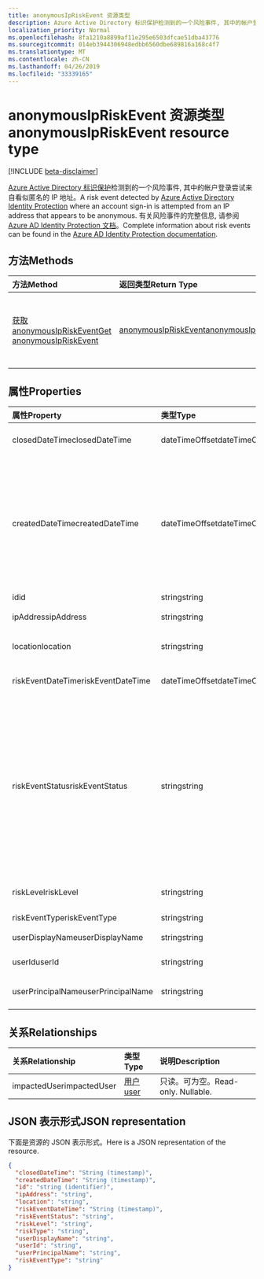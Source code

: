 ```yaml
---
title: anonymousIpRiskEvent 资源类型
description: Azure Active Directory 标识保护检测到的一个风险事件, 其中的帐户登录尝试来自看似匿名的 IP 地址。 有关风险事件的完整信息, 请参阅 Azure AD Identity Protection 文档。
localization_priority: Normal
ms.openlocfilehash: 8fa1210a8899af11e295e6503dfcae51dba43776
ms.sourcegitcommit: 014eb3944306948edbb6560dbe689816a168c4f7
ms.translationtype: MT
ms.contentlocale: zh-CN
ms.lasthandoff: 04/26/2019
ms.locfileid: "33339165"
---
```

# <a name="anonymousipriskevent-resource-type"></a><span data-ttu-id="30a1c-104">anonymousIpRiskEvent 资源类型</span><span class="sxs-lookup"><span data-stu-id="30a1c-104">anonymousIpRiskEvent resource type</span></span>

[!INCLUDE [beta-disclaimer](../../includes/beta-disclaimer.md)]

<span data-ttu-id="30a1c-105">[Azure Active Directory 标识保护](https://azure.microsoft.com/en-us/documentation/articles/active-directory-identityprotection/)检测到的一个风险事件, 其中的帐户登录尝试来自看似匿名的 IP 地址。</span><span class="sxs-lookup"><span data-stu-id="30a1c-105">A risk event detected by [Azure Active Directory Identity Protection](https://azure.microsoft.com/en-us/documentation/articles/active-directory-identityprotection/) where an account sign-in is attempted from an IP address that appears to be anonymous.</span></span> <span data-ttu-id="30a1c-106">有关风险事件的完整信息, 请参阅[Azure AD Identity Protection 文档](https://azure.microsoft.com/en-us/documentation/articles/active-directory-identityprotection-risk-events-types/)。</span><span class="sxs-lookup"><span data-stu-id="30a1c-106">Complete information about risk events can be found in the [Azure AD Identity Protection documentation](https://azure.microsoft.com/en-us/documentation/articles/active-directory-identityprotection-risk-events-types/).</span></span>


## <a name="methods"></a><span data-ttu-id="30a1c-107">方法</span><span class="sxs-lookup"><span data-stu-id="30a1c-107">Methods</span></span>

| <span data-ttu-id="30a1c-108">方法</span><span class="sxs-lookup"><span data-stu-id="30a1c-108">Method</span></span>           | <span data-ttu-id="30a1c-109">返回类型</span><span class="sxs-lookup"><span data-stu-id="30a1c-109">Return Type</span></span>    |<span data-ttu-id="30a1c-110">说明</span><span class="sxs-lookup"><span data-stu-id="30a1c-110">Description</span></span>|
|:---------------|:--------|:----------|
|[<span data-ttu-id="30a1c-111">获取 anonymousIpRiskEvent</span><span class="sxs-lookup"><span data-stu-id="30a1c-111">Get anonymousIpRiskEvent</span></span>](../api/anonymousipriskevent-get.md) | [<span data-ttu-id="30a1c-112">anonymousIpRiskEvent</span><span class="sxs-lookup"><span data-stu-id="30a1c-112">anonymousIpRiskEvent</span></span>](anonymousipriskevent.md) |<span data-ttu-id="30a1c-113">读取 anonymousIpRiskEvent 对象的属性和关系。</span><span class="sxs-lookup"><span data-stu-id="30a1c-113">Read properties and relationships of anonymousIpRiskEvent object.</span></span>|

## <a name="properties"></a><span data-ttu-id="30a1c-114">属性</span><span class="sxs-lookup"><span data-stu-id="30a1c-114">Properties</span></span>
| <span data-ttu-id="30a1c-115">属性</span><span class="sxs-lookup"><span data-stu-id="30a1c-115">Property</span></span>     | <span data-ttu-id="30a1c-116">类型</span><span class="sxs-lookup"><span data-stu-id="30a1c-116">Type</span></span>   |<span data-ttu-id="30a1c-117">说明</span><span class="sxs-lookup"><span data-stu-id="30a1c-117">Description</span></span>|
|:---------------|:--------|:----------|
|<span data-ttu-id="30a1c-118">closedDateTime</span><span class="sxs-lookup"><span data-stu-id="30a1c-118">closedDateTime</span></span>|<span data-ttu-id="30a1c-119">dateTimeOffset</span><span class="sxs-lookup"><span data-stu-id="30a1c-119">dateTimeOffset</span></span>| <span data-ttu-id="30a1c-120">风险事件关闭的日期和时间</span><span class="sxs-lookup"><span data-stu-id="30a1c-120">The date and time that the risk event was closed</span></span>|
|<span data-ttu-id="30a1c-121">createdDateTime</span><span class="sxs-lookup"><span data-stu-id="30a1c-121">createdDateTime</span></span>|<span data-ttu-id="30a1c-122">dateTimeOffset</span><span class="sxs-lookup"><span data-stu-id="30a1c-122">dateTimeOffset</span></span>| <span data-ttu-id="30a1c-123">风险事件的创建日期和时间。</span><span class="sxs-lookup"><span data-stu-id="30a1c-123">The date and time that the risk event was created.</span></span> <span data-ttu-id="30a1c-124">此值始终大于或等于风险事件本身的日期时间。</span><span class="sxs-lookup"><span data-stu-id="30a1c-124">This is always greater than or equal to the datetime of the risk event itself.</span></span> <span data-ttu-id="30a1c-125">这是查询风险事件时用作筛选器的正确属性。</span><span class="sxs-lookup"><span data-stu-id="30a1c-125">This is the correct property to use as a filter when querying risk events.</span></span>|
|<span data-ttu-id="30a1c-126">id</span><span class="sxs-lookup"><span data-stu-id="30a1c-126">id</span></span>|<span data-ttu-id="30a1c-127">string</span><span class="sxs-lookup"><span data-stu-id="30a1c-127">string</span></span>| <span data-ttu-id="30a1c-128">只读</span><span class="sxs-lookup"><span data-stu-id="30a1c-128">Read-only</span></span>|
|<span data-ttu-id="30a1c-129">ipAddress</span><span class="sxs-lookup"><span data-stu-id="30a1c-129">ipAddress</span></span>|<span data-ttu-id="30a1c-130">string</span><span class="sxs-lookup"><span data-stu-id="30a1c-130">string</span></span>| <span data-ttu-id="30a1c-131">登录的 IP 地址</span><span class="sxs-lookup"><span data-stu-id="30a1c-131">The IP address of the sign-in</span></span>|
|<span data-ttu-id="30a1c-132">location</span><span class="sxs-lookup"><span data-stu-id="30a1c-132">location</span></span>|<span data-ttu-id="30a1c-133">string</span><span class="sxs-lookup"><span data-stu-id="30a1c-133">string</span></span>| <span data-ttu-id="30a1c-134">连接到登录 IP 地址的位置</span><span class="sxs-lookup"><span data-stu-id="30a1c-134">The location attached to the IP address of the sign-in</span></span>|
|<span data-ttu-id="30a1c-135">riskEventDateTime</span><span class="sxs-lookup"><span data-stu-id="30a1c-135">riskEventDateTime</span></span>|<span data-ttu-id="30a1c-136">dateTimeOffset</span><span class="sxs-lookup"><span data-stu-id="30a1c-136">dateTimeOffset</span></span>| <span data-ttu-id="30a1c-137">风险事件发生的日期和时间</span><span class="sxs-lookup"><span data-stu-id="30a1c-137">The date and time when the risk event occurred</span></span>|
|<span data-ttu-id="30a1c-138">riskEventStatus</span><span class="sxs-lookup"><span data-stu-id="30a1c-138">riskEventStatus</span></span>|<span data-ttu-id="30a1c-139">string</span><span class="sxs-lookup"><span data-stu-id="30a1c-139">string</span></span>| <span data-ttu-id="30a1c-140">可取值为：`active`、`remediated`、`dismissedAsFixed`、`dismissedAsFalsePositive`、`dismissedAsIgnore`、`loginBlocked`、`closedMfaAuto`、`closedMultipleReasons`。</span><span class="sxs-lookup"><span data-stu-id="30a1c-140">Possible values are: `active`, `remediated`, `dismissedAsFixed`, `dismissedAsFalsePositive`, `dismissedAsIgnore`, `loginBlocked`, `closedMfaAuto`, `closedMultipleReasons`.</span></span>|
|<span data-ttu-id="30a1c-141">riskLevel</span><span class="sxs-lookup"><span data-stu-id="30a1c-141">riskLevel</span></span>|<span data-ttu-id="30a1c-142">string</span><span class="sxs-lookup"><span data-stu-id="30a1c-142">string</span></span>| <span data-ttu-id="30a1c-143">可取值为：`low`、`medium`、`high`。</span><span class="sxs-lookup"><span data-stu-id="30a1c-143">Possible values are: `low`, `medium`, `high`.</span></span>|
|<span data-ttu-id="30a1c-144">riskEventType</span><span class="sxs-lookup"><span data-stu-id="30a1c-144">riskEventType</span></span>|<span data-ttu-id="30a1c-145">string</span><span class="sxs-lookup"><span data-stu-id="30a1c-145">string</span></span>| <span data-ttu-id="30a1c-146">风险的类型</span><span class="sxs-lookup"><span data-stu-id="30a1c-146">The type of risk</span></span>|
|<span data-ttu-id="30a1c-147">userDisplayName</span><span class="sxs-lookup"><span data-stu-id="30a1c-147">userDisplayName</span></span>|<span data-ttu-id="30a1c-148">string</span><span class="sxs-lookup"><span data-stu-id="30a1c-148">string</span></span>| <span data-ttu-id="30a1c-149">具有风险的用户的名称</span><span class="sxs-lookup"><span data-stu-id="30a1c-149">The name of the user at risk</span></span>|
|<span data-ttu-id="30a1c-150">userId</span><span class="sxs-lookup"><span data-stu-id="30a1c-150">userId</span></span>|<span data-ttu-id="30a1c-151">string</span><span class="sxs-lookup"><span data-stu-id="30a1c-151">string</span></span>| <span data-ttu-id="30a1c-152">用户面临风险的 id</span><span class="sxs-lookup"><span data-stu-id="30a1c-152">The id of the user at risk</span></span>|
|<span data-ttu-id="30a1c-153">userPrincipalName</span><span class="sxs-lookup"><span data-stu-id="30a1c-153">userPrincipalName</span></span>|<span data-ttu-id="30a1c-154">string</span><span class="sxs-lookup"><span data-stu-id="30a1c-154">string</span></span>| <span data-ttu-id="30a1c-155">用户面临风险的用户主体名称</span><span class="sxs-lookup"><span data-stu-id="30a1c-155">The user principal name of the user at risk</span></span>|

## <a name="relationships"></a><span data-ttu-id="30a1c-156">关系</span><span class="sxs-lookup"><span data-stu-id="30a1c-156">Relationships</span></span>
| <span data-ttu-id="30a1c-157">关系</span><span class="sxs-lookup"><span data-stu-id="30a1c-157">Relationship</span></span> | <span data-ttu-id="30a1c-158">类型</span><span class="sxs-lookup"><span data-stu-id="30a1c-158">Type</span></span>   |<span data-ttu-id="30a1c-159">说明</span><span class="sxs-lookup"><span data-stu-id="30a1c-159">Description</span></span>|
|:---------------|:--------|:----------|
|<span data-ttu-id="30a1c-160">impactedUser</span><span class="sxs-lookup"><span data-stu-id="30a1c-160">impactedUser</span></span>|[<span data-ttu-id="30a1c-161">用户</span><span class="sxs-lookup"><span data-stu-id="30a1c-161">user</span></span>](user.md)| <span data-ttu-id="30a1c-p104">只读。可为空。</span><span class="sxs-lookup"><span data-stu-id="30a1c-p104">Read-only. Nullable.</span></span>|

## <a name="json-representation"></a><span data-ttu-id="30a1c-164">JSON 表示形式</span><span class="sxs-lookup"><span data-stu-id="30a1c-164">JSON representation</span></span>

<span data-ttu-id="30a1c-165">下面是资源的 JSON 表示形式。</span><span class="sxs-lookup"><span data-stu-id="30a1c-165">Here is a JSON representation of the resource.</span></span>

<!-- {
  "blockType": "resource",
  "optionalProperties": [

  ],
   "baseType":"microsoft.graph.locatedRiskEvent",
  "@odata.type": "microsoft.graph.anonymousIpRiskEvent"
}-->

```json
{
  "closedDateTime": "String (timestamp)",
  "createdDateTime": "String (timestamp)",
  "id": "string (identifier)",
  "ipAddress": "string",
  "location": "string",
  "riskEventDateTime": "String (timestamp)",
  "riskEventStatus": "string",
  "riskLevel": "string",
  "riskType": "string",
  "userDisplayName": "string",
  "userId": "string",
  "userPrincipalName": "string",
  "riskEventType": "string"
}

```

<!-- uuid: 8fcb5dbc-d5aa-4681-8e31-b001d5168d79
2015-10-25 14:57:30 UTC -->
<!--
{
  "type": "#page.annotation",
  "description": "anonymousIpRiskEvent resource",
  "keywords": "",
  "section": "documentation",
  "tocPath": "",
  "suppressions": []
}
-->
